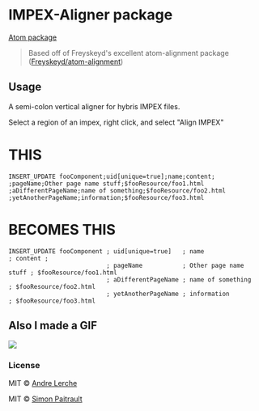 # IMPEX-Aligner package

[Atom package](https://atom.io/packages/impex-aligner)

> Based off of Freyskeyd's excellent atom-alignment package  ([Freyskeyd/atom-alignment](https://github.com/Freyskeyd/atom-alignment.git))

## Usage

A semi-colon vertical aligner for hybris IMPEX files.

Select a region of an impex, right click, and select "Align IMPEX"

# THIS
```impex
INSERT_UPDATE fooComponent;uid[unique=true];name;content;
;pageName;Other page name stuff;$fooResource/foo1.html
;aDifferentPageName;name of something;$fooResource/foo2.html
;yetAnotherPageName;information;$fooResource/foo3.html
```
# BECOMES THIS
```impex
INSERT_UPDATE fooComponent ; uid[unique=true]   ; name                  ; content ;
                           ; pageName           ; Other page name stuff ; $fooResource/foo1.html
                           ; aDifferentPageName ; name of something     ; $fooResource/foo2.html
                           ; yetAnotherPageName ; information           ; $fooResource/foo3.html
```

## Also I made a GIF

![](https://i.gyazo.com/3c5a0b30f2c39a992bd59034c050b66b.gif)

### License

MIT © [Andre Lerche](https://github.com/papermoon1978)

MIT © [Simon Paitrault](http://www.freyskeyd.fr)
